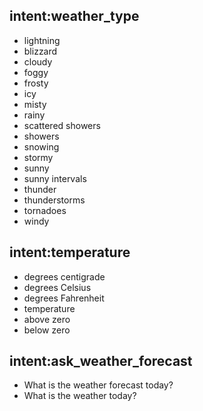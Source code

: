 ## intent:weather_type

- lightning
- blizzard
- cloudy
- foggy
- frosty
- icy
- misty
- rainy
- scattered showers
- showers
- snowing
- stormy
- sunny
- sunny intervals
- thunder
- thunderstorms
- tornadoes
- windy

## intent:temperature

- degrees centigrade
- degrees Celsius
- degrees Fahrenheit
- temperature
- above zero
- below zero

## intent:ask_weather_forecast

 - What is the weather forecast today?
 - What is the weather today?
